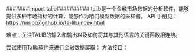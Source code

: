 #######import talib##########
talib是一个金融市场数据的分析软件，能够提供多种市场指标的计算，能够作为咱们模型数据的采样器。
API 手册见： https://mrjbq7.github.io/ta-lib/index.html

难点：关注TALIB的输入和输出以及如何将其与其他语言的关键函数相连接。

尝试使用Talib软件来进行金融数据爬取：
方法接口：

